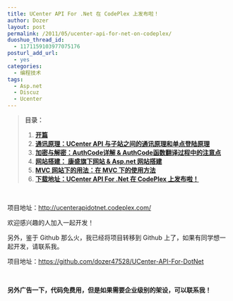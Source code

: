 ```yaml
---
title: UCenter API For .Net 在 CodePlex 上发布啦！
author: Dozer
layout: post
permalink: /2011/05/ucenter-api-for-net-on-codeplex/
duoshuo_thread_id:
  - 1171159103977075176
posturl_add_url:
  - yes
categories:
  - 编程技术
tags:
  - Asp.net
  - Discuz
  - Ucenter
---
```

> **目录：**
> 
> 1.  <a href="/2011/01/ucenter-api-in-depth-1st/" target="_blank"><strong>开篇</strong></a>
> 2.  <a href="/2011/01/ucenter-api-in-depth-2nd/" target="_blank"><strong>通讯原理：UCenter API 与子站之间的通讯原理和单点登陆原理</strong></a>
> 3.  <a href="/2011/01/ucenter-api-in-depth-3rd/" target="_blank"><strong>加密与解密：AuthCode详解 & AuthCode函数翻译过程中的注意点</strong></a>
> 4.  **<a href="/2011/02/ucenter-api-in-depth-4th/" target="_blank">网站搭建： 康盛旗下网站 & Asp.net 网站搭建</a>**
> 5.  **<a href="/2011/04/ucenter-api-in-depth-5th/" target="_blank">MVC 网站下的用法：在 MVC 下的使用方法</a>**
> 6.  **<a href="/2011/05/ucenter-api-for-net-on-codeplex/" target="_blank">下载地址：UCenter API For .Net 在 CodePlex 上发布啦！</a>**

&nbsp;

项目地址：<http://ucenterapidotnet.codeplex.com/>

欢迎感兴趣的人加入一起开发！

另外，鉴于 Github 那么火，我已经将项目转移到 Github 上了，如果有同学想一起开发，请联系我。

项目地址：<https://github.com/dozer47528/UCenter-API-For-DotNet>

&nbsp;

**另外广告一下，代码免费用，但是如果需要企业级别的架设，可以联系我！**
